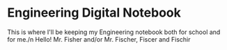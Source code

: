 # Engineering Digital Notebook

This is where I'll be keeping my Engineering notebook both for school and for me./n
Hello! Mr. Fisher and/or Mr. Fischer, Fiscer and Fischir


